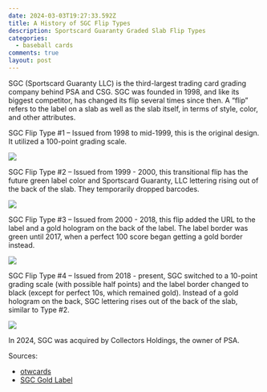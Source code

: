 ```yaml
---
date: 2024-03-03T19:27:33.592Z
title: A History of SGC Flip Types
description: Sportscard Guaranty Graded Slab Flip Types
categories:
  - baseball cards
comments: true
layout: post
---
```


SGC (Sportscard Guaranty LLC) is the third-largest trading card grading company behind PSA and CSG. SGC was founded in 1998, and like its biggest competitor, has changed its flip several times since then. A “flip” refers to the label on a slab as well as the slab itself, in terms of style, color, and other attributes.

SGC Flip Type #1 – Issued from 1998 to mid-1999, this is the original design. It utilized a 100-point grading scale.

![](/assets/img/assets/img/SGC-Old-Label-98-Score-Gem-Mint.png|width=400)

SGC Flip Type #2 – Issued from 1999 - 2000, this transitional flip has the future green label color and Sportscard Guaranty, LLC lettering rising out of the back of the slab. They temporarily dropped barcodes.

![](/assets/img/assets/img/sgc-type2.png|width=400)

SGC Flip Type #3 – Issued from 2000 - 2018, this flip added the URL to the label and a gold hologram on the back of the label. The label border was green until 2017, when a perfect 100 score began getting a gold border instead.

![](/assets/img/assets/img/sgc-type3.png|width=400)

SGC Flip Type #4 – Issued from 2018 - present, SGC switched to a 10-point grading scale (with possible half points) and the label border changed to black (except for perfect 10s, which remained gold). Instead of a gold hologram on the back, SGC lettering rises out of the back of the slab, similar to Type #2.

![](/assets/img/assets/img/sgc-modern.png|width=400)

In 2024, SGC was acquired by Collectors Holdings, the owner of PSA.

Sources:

* [otwcards](https://forums.collectors.com/discussion/comment/8423438/#Comment_8423438)
* [SGC Gold Label](https://onlygreats.com/2023/09/15/sgc-gold-label/)
